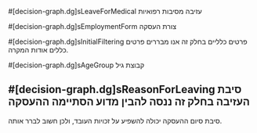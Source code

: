 #[decision-graph.dg]sLeaveForMedical
עזיבה מסיבות רפואיות

#[decision-graph.dg]sEmploymentForm
צורת העסקה

#[decision-graph.dg]sInitialFiltering
פרטים כלליים
בחלק זה אנו מבררים פרטים כללים אודות המקרה.

#[decision-graph.dg]sAgeGroup
קבוצת גיל

#[decision-graph.dg]sReasonForLeaving
סיבת העזיבה
בחלק זה ננסה להבין מדוע הסתיימה ההעסקה
---
סיבת סיום ההעסקה יכולה להשפיע על זכויות העובד, ולכן חשוב לברר אותה.
